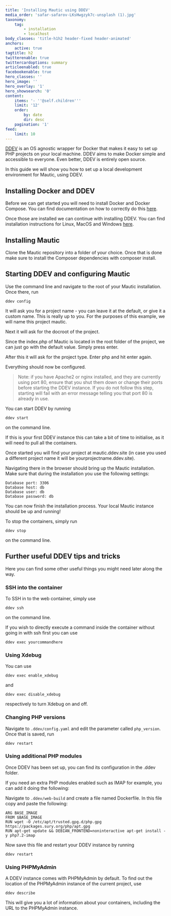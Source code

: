 ```yaml
---
title: 'Installing Mautic using DDEV'
media_order: 'safar-safarov-LKsHwgzyk7c-unsplash (1).jpg'
taxonomy:
    tag:
        - installation
        - localhost
body_classes: 'title-h1h2 header-fixed header-animated'
anchors:
    active: true
tagtitle: h2
twitterenable: true
twittercardoptions: summary
articleenabled: true
facebookenable: true
hero_classes: ''
hero_image: ''
hero_overlay: '1'
hero_showsearch: '0'
content:
    items: '- ''@self.children'''
    limit: '12'
    order:
        by: date
        dir: desc
    pagination: '1'
feed:
    limit: 10
---
```


[DDEV][ddev] is an OS agnostic wrapper for Docker that makes it easy to set up PHP projects on your local machine. DDEV aims to make Docker simple and accessible to everyone. Even better, DDEV is entirely open source.

In this guide we will show you how to set up a local development environment for Mautic, using DDEV.

## Installing Docker and DDEV
Before we can get started you will need to install Docker and Docker Compose. You can find documentation on how to correctly do this [here][install-docker].

Once those are installed we can continue with installing DDEV. You can find installation instructions for Linux, MacOS and Windows [here][install-ddev].

## Installing Mautic
Clone the Mautic repository into a folder of your choice. Once that is done make sure to install the Composer dependencies with composer install.

## Starting DDEV and configuring Mautic
Use the command line and navigate to the root of your Mautic installation. Once there, run 

`ddev config`

It will ask you for a project name - you can leave it at the default, or give it a custom name. This is really up to you. For the purposes of this example, we will name this project mautic.

Next it will ask for the docroot of the project.

Since the index.php of Mautic is located in the root folder of the project, we can just go with the default value. Simply press enter.

After this it will ask for the project type. Enter php and hit enter again.

Everything should now be configured. 

> Note: if you have Apache2 or nginx installed, and they are currently using port 80, ensure that you shut them down or change their ports before starting the DDEV instance. If you do not follow this step, starting will fail with an error message telling you that port 80 is already in use.

You can start DDEV by running 

`ddev start`

on the command line. 

If this is your first DDEV instance this can take a bit of time to initialise, as it will need to pull all the containers. 

Once started you will find your project at mautic.ddev.site (in case you used a different project name it will be yourprojectname.ddev.site).

Navigating there in the browser should bring up the Mautic installation. Make sure that during the installation you use the following settings:
```
Database port: 3306
Database host: db
Database user: db
Database password: db
```
You can now finish the installation process. Your local Mautic instance should be up and running!

To stop the containers, simply run 

`ddev stop` 

on the command line.

## Further useful DDEV tips and tricks
Here you can find some other useful things you might need later along the way.

### SSH into the container
To SSH in to the web container, simply use 

`ddev ssh` 

on the command line. 

If you wish to directly execute a command inside the container without going in with ssh first you can use 

`ddev exec yourcommandhere`

### Using Xdebug
You can use 

`ddev exec enable_xdebug`

and 

`ddev exec disable_xdebug`

respectively to turn Xdebug on and off.

### Changing PHP versions
Navigate to `.ddev/config.yaml` and edit the parameter called `php_version`. Once that is saved, run 

`ddev restart`

### Using additional PHP modules
Once DDEV has been set up, you can find its configuration in the .ddev folder. 

If you need an extra PHP modules enabled such as IMAP for example, you can add it doing the following:

Navigate to `.ddev/web-build` and create a file named Dockerfile. In this file copy and paste the following:

```
ARG BASE_IMAGE
FROM $BASE_IMAGE
RUN wget -O /etc/apt/trusted.gpg.d/php.gpg https://packages.sury.org/php/apt.gpg
RUN apt-get update && DEBIAN_FRONTEND=noninteractive apt-get install -y php7.2-imap
```
Now save this file and restart your DDEV instance by running 

`ddev restart`

### Using PHPMyAdmin
A DDEV instance comes with PHPMyAdmin by default. To find out the location of the PHPMyAdmin instance of the current project, use 

`ddev describe`

This will give you a lot of information about your containers, including the URL to the PHPMyAdmin instance.

[ddev]: <https://github.com/drud/ddev>
[install-docker]: <https://ddev.readthedocs.io/en/stable/users/docker_installation/>
[install-ddev]: <https://ddev.readthedocs.io/en/stable/#installation>